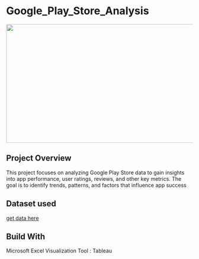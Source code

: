 # Google_Play_Store_Analysis
<img src = "https://www.sammobile.com/wp-content/uploads/2023/12/Google-Play-Store.jpg" height= "320" width = "1150">

## Project Overview
This project focuses on analyzing Google Play Store data to gain insights into app performance, user ratings, reviews, and other key metrics. The goal is to identify trends, patterns, and factors that influence app success

## Dataset used
[get data here](https://www.kaggle.com/datasets/bhavikjikadara/google-play-store-applications)

## Build With
Microsoft Excel
Visualization Tool : Tableau
